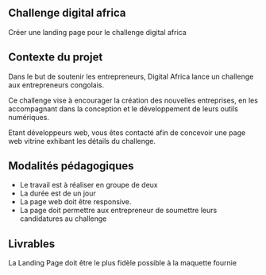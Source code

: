 ## Challenge digital africa

Créer une landing page pour le challenge digital africa

## Contexte du projet

Dans le but de soutenir les entrepreneurs, Digital Africa lance un challenge aux entrepreneurs congolais.

Ce challenge vise à encourager la création des nouvelles entreprises, en les accompagnant dans la conception et le développement de leurs outils numériques.

Etant développeurs web, vous êtes contacté afin de concevoir une page web vitrine exhibant les détails du challenge.


## Modalités pédagogiques

- Le travail est à réaliser en groupe de deux
- La durée est de un jour
- La page web doit être responsive.
- La page doit permettre aux entrepreneur de soumettre leurs candidatures au challenge

## Livrables

La Landing Page doit être le plus fidèle possible à la maquette fournie